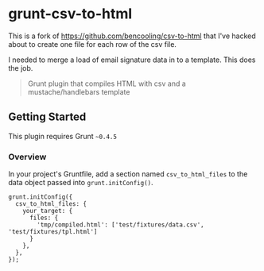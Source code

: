 # grunt-csv-to-html

This is a fork of https://github.com/bencooling/csv-to-html that I've hacked about to create one file for each row of the csv file.

I needed to merge a load of email signature data in to a template. This does the job.

> Grunt plugin that compiles HTML with csv and a mustache/handlebars template

## Getting Started
This plugin requires Grunt `~0.4.5`

### Overview
In your project's Gruntfile, add a section named `csv_to_html_files` to the data object passed into `grunt.initConfig()`.

    grunt.initConfig({
      csv_to_html_files: {
        your_target: {
          files: {
            'tmp/compiled.html': ['test/fixtures/data.csv', 'test/fixtures/tpl.html']
          }
        },
      },
    });
